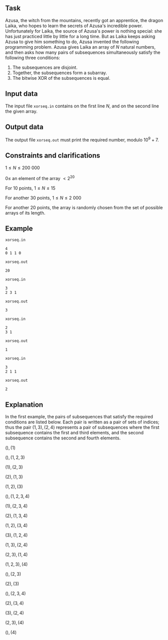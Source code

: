 ## Task

Azusa, the witch from the mountains, recently got an apprentice, the dragon Laika, who hopes to learn the secrets of Azusa's incredible power. Unfortunately for Laika, the source of Azusa's power is nothing special: she has just practiced little by little for a long time. But as Laika keeps asking Azusa to give him something to do, Azusa invented the following programming problem. Azusa gives Laika an array of $N$ natural numbers, and then asks how many pairs of subsequences simultaneously satisfy the following three conditions:
1. The subsequences are disjoint.
2. Together, the subsequences form a subarray.
3. The bitwise XOR of the subsequences is equal.

## Input data

The input file `xorseq.in` contains on the first line $N$, and on the second line the given array.

## Output data

The output file `xorseq.out` must print the required number, modulo $10^9+7$.

## Constraints and clarifications

$1 \leq N \leq 200\ 000$

$0 \leq$ an element of the array $< 2^{20}$

For 10 points, $1 \leq N \leq 15$

For another 30 points, $1 \leq N \leq 2\ 000$

For another 20 points, the array is randomly chosen from the set of possible arrays of its length.

## Example

`xorseq.in`
```
4
0 1 1 0
```

`xorseq.out`
```
20
```

`xorseq.in`
```
3
2 3 1
```

`xorseq.out`
```
3
```

`xorseq.in`
```
2
3 1
```

`xorseq.out`
```
1
```

`xorseq.in`
```
3
2 1 1
```

`xorseq.out`
```
2
```

## Explanation

In the first example, the pairs of subsequences that satisfy the required conditions are listed below. Each pair is written as a pair of sets of indices; thus the pair $(1, 3), (2, 4)$ represents a pair of subsequences where the first subsequence contains the first and third elements, and the second subsequence contains the second and fourth elements.

$(), (1)$

$(), (1, 2, 3)$

$(1), (2, 3)$

$(2), (1, 3)$

$(1, 2), (3)$

$(), (1, 2, 3, 4)$

$(1), (2, 3, 4)$

$(2), (1, 3, 4)$

$(1, 2), (3, 4)$

$(3), (1, 2, 4)$

$(1, 3), (2, 4)$

$(2, 3), (1, 4)$

$(1, 2, 3), (4)$

$(), (2, 3)$

$(2), (3)$

$(), (2, 3, 4)$

$(2), (3, 4)$

$(3), (2, 4)$

$(2, 3), (4)$

$(), (4)$